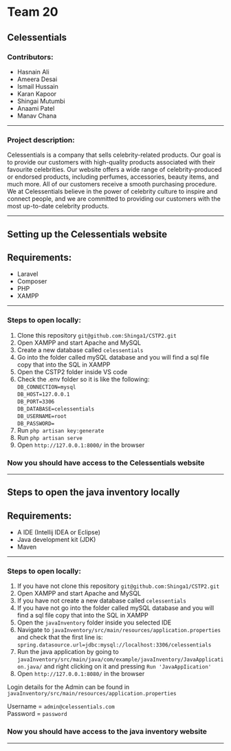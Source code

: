 # Team 20
## Celessentials

### Contributors:

* Hasnain Ali
* Ameera Desai
* Ismail Hussain
* Karan Kapoor
* Shingai Mutumbi
* Anaami Patel
* Manav Chana
---

### Project description:
Celessentials is a company that sells celebrity-related products. Our goal is to provide our customers with high-quality products associated with their favourite celebrities. Our website offers a wide range of celebrity-produced or endorsed products, including perfumes, accessories, beauty items, and much more. All of our customers receive a smooth purchasing procedure. We at Celessentials believe in the power of celebrity culture to inspire and connect people, and we are committed to providing our customers with the most up-to-date celebrity products.

---

## Setting up the Celessentials website

## Requirements:
* Laravel 
* Composer 
* PHP
* XAMPP 

---

### Steps to open locally:

1. Clone this repository `git@github.com:Shinga1/CSTP2.git`
2. Open XAMPP and start Apache and MySQL
3. Create a new database called `celessentials`
4. Go into the folder called mySQL database and you will find a sql file copy that into the SQL in XAMPP
5. Open the CSTP2 folder inside VS code
6. Check the .env folder so it is like the following: <br>
`DB_CONNECTION=mysql` <br>
`DB_HOST=127.0.0.1` <br>
`DB_PORT=3306` <br>
`DB_DATABASE=celessentials` <br>
`DB_USERNAME=root` <br>
`DB_PASSWORD=` <br>
7. Run `php artisan key:generate`
8. Run `php artisan serve`
9. Open `http://127.0.0.1:8000/` in the browser

### Now you should have access to the Celessentials website

---

## Steps to open the java inventory locally

## Requirements:
* A IDE (Intellij IDEA or Eclipse) 
* Java development kit (JDK) 
* Maven
---

### Steps to open locally:

1. If you have not clone this repository `git@github.com:Shinga1/CSTP2.git`
2. Open XAMPP and start Apache and MySQL
3. If you have not create a new database called `celessentials`
4. If you have not go into the folder called mySQL database and you will find a sql file copy that into the SQL in XAMPP 
5. Open the `javaInventory` folder inside you selected IDE
6. Navigate to `javaInventory/src/main/resources/application.properties` and check that the first line is: <br>
`spring.datasource.url=jdbc:mysql://localhost:3306/celessentials` <br>
7. Run the java application by going to `javaInventory/src/main/java/com/example/javaInventory/JavaApplication.java/` and right clicking on it and pressing `Run 'JavaAppIication'`
8. Open `http://127.0.0.1:8080/` in the browser

Login details for the Admin can be found in `javaInventory/src/main/resources/application.properties` <br>

Username = `admin@celessentials.com` <br>
Password = `password`

### Now you should have access to the java inventory website

---

